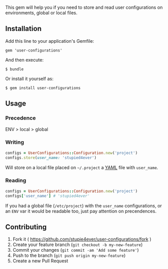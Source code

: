 This gem will help you if you need to store and read user configurations on
environments, global or local files.

## Installation

Add this line to your application's Gemfile:

    gem 'user-configurations'

And then execute:

    $ bundle

Or install it yourself as:

    $ gem install user-configurations

## Usage

### Precedence

ENV > local > global

### Writing

```ruby
configs = UserConfigurations::Configuration.new('project')
configs.store(user_name: 'stupied4ever')
```

Will store on a local file placed on ```~/.project``` a [YAML][yaml] file
with ```user_name```.

### Reading

```ruby
configs = UserConfigurations::Configuration.new('project')
configs['user_name'] # 'stupied4ever'
```

If you had a global file (```/etc/project```) with the ```user_name```
configurations, or an ```ENV``` var it would be readable too, just pay
attention on precendences.

## Contributing

1. Fork it ( https://github.com/stupie4ever/user-configurations/fork )
2. Create your feature branch (`git checkout -b my-new-feature`)
3. Commit your changes (`git commit -am 'Add some feature'`)
4. Push to the branch (`git push origin my-new-feature`)
5. Create a new Pull Request

[yaml]: https://en.wikipedia.org/wiki/YAML
